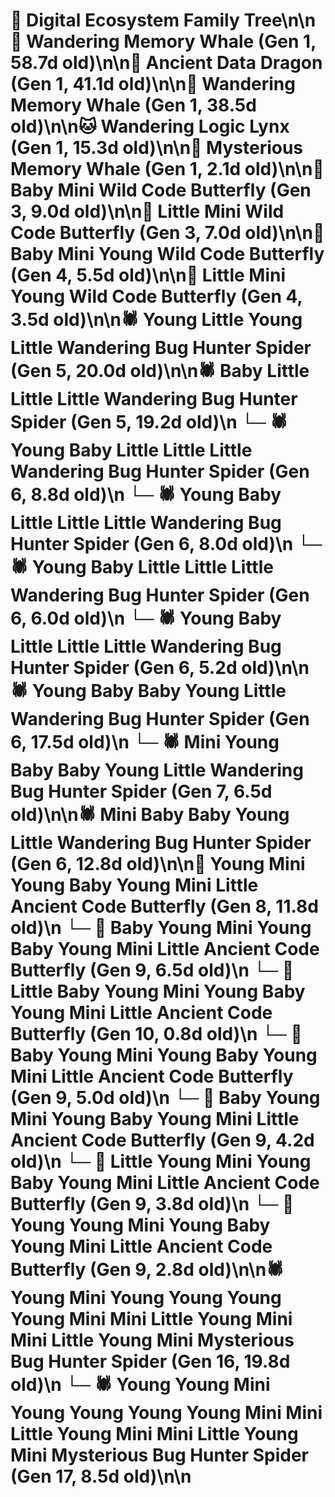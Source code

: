 # 🌳 Digital Ecosystem Family Tree\n\n🐋 Wandering Memory Whale (Gen 1, 58.7d old)\n\n🐉 Ancient Data Dragon (Gen 1, 41.1d old)\n\n🐋 Wandering Memory Whale (Gen 1, 38.5d old)\n\n🐱 Wandering Logic Lynx (Gen 1, 15.3d old)\n\n🐋 Mysterious Memory Whale (Gen 1, 2.1d old)\n\n🦋 Baby Mini Wild Code Butterfly (Gen 3, 9.0d old)\n\n🦋 Little Mini Wild Code Butterfly (Gen 3, 7.0d old)\n\n🦋 Baby Mini Young Wild Code Butterfly (Gen 4, 5.5d old)\n\n🦋 Little Mini Young Wild Code Butterfly (Gen 4, 3.5d old)\n\n🕷️ Young Little Young Little Wandering Bug Hunter Spider (Gen 5, 20.0d old)\n\n🕷️ Baby Little Little Little Wandering Bug Hunter Spider (Gen 5, 19.2d old)\n  └─ 🕷️ Young Baby Little Little Little Wandering Bug Hunter Spider (Gen 6, 8.8d old)\n  └─ 🕷️ Young Baby Little Little Little Wandering Bug Hunter Spider (Gen 6, 8.0d old)\n  └─ 🕷️ Young Baby Little Little Little Wandering Bug Hunter Spider (Gen 6, 6.0d old)\n  └─ 🕷️ Young Baby Little Little Little Wandering Bug Hunter Spider (Gen 6, 5.2d old)\n\n🕷️ Young Baby Baby Young Little Wandering Bug Hunter Spider (Gen 6, 17.5d old)\n  └─ 🕷️ Mini Young Baby Baby Young Little Wandering Bug Hunter Spider (Gen 7, 6.5d old)\n\n🕷️ Mini Baby Baby Young Little Wandering Bug Hunter Spider (Gen 6, 12.8d old)\n\n🦋 Young Mini Young Baby Young Mini Little Ancient Code Butterfly (Gen 8, 11.8d old)\n  └─ 🦋 Baby Young Mini Young Baby Young Mini Little Ancient Code Butterfly (Gen 9, 6.5d old)\n    └─ 🦋 Little Baby Young Mini Young Baby Young Mini Little Ancient Code Butterfly (Gen 10, 0.8d old)\n  └─ 🦋 Baby Young Mini Young Baby Young Mini Little Ancient Code Butterfly (Gen 9, 5.0d old)\n  └─ 🦋 Baby Young Mini Young Baby Young Mini Little Ancient Code Butterfly (Gen 9, 4.2d old)\n  └─ 🦋 Little Young Mini Young Baby Young Mini Little Ancient Code Butterfly (Gen 9, 3.8d old)\n  └─ 🦋 Young Young Mini Young Baby Young Mini Little Ancient Code Butterfly (Gen 9, 2.8d old)\n\n🕷️ Young Mini Young Young Young Young Mini Mini Little Young Mini Mini Little Young Mini Mysterious Bug Hunter Spider (Gen 16, 19.8d old)\n  └─ 🕷️ Young Young Mini Young Young Young Young Mini Mini Little Young Mini Mini Little Young Mini Mysterious Bug Hunter Spider (Gen 17, 8.5d old)\n\n